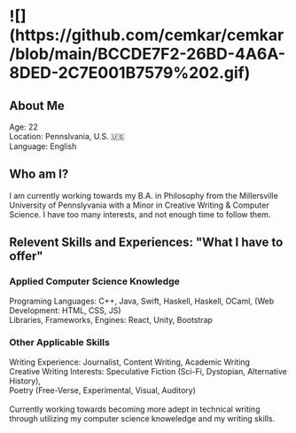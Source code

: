<h1>
![](https://github.com/cemkar/cemkar/blob/main/BCCDE7F2-26BD-4A6A-8DED-2C7E001B7579%202.gif)
</h1>
<h2>About Me</h2>
  Age: 22 <br>
  Location: Pennslvania, U.S. 🇺🇸 <br>
  Language: English <br>
<h2>Who am I?</h2>
<p>I am currently working towards my B.A. in Philosophy from the Millersville University of Pennslyvania with a Minor in Creative Writing & Computer Science. I have too many interests, and not enough time to follow them. </p>
<h2>Relevent Skills and Experiences: "What I have to offer"</h2>
<h3>Applied Computer Science Knowledge</h3>
  Programing Languages: C++, Java, Swift, Haskell, Haskell, OCaml, (Web Development: HTML, CSS, JS)
  <br>
  Libraries, Frameworks, Engines: React, Unity, Bootstrap
<h3>Other Applicable Skills</h3>
Writing Experience: Journalist, Content Writing, Academic Writing<br>
Creative Writing Interests: Speculative Fiction (Sci-Fi, Dystopian, Alternative History),<br> Poetry (Free-Verse, Experimental, Visual, Auditory)<br>
<br>
Currently working towards becoming more adept in technical writing through utilizing my computer science knoweledge and my writing skills.



<!--
**cemkar/cemkar** is a ✨ _special_ ✨ repository because its `README.md` (this file) appears on your GitHub profile.

Here are some ideas to get you started:

- 🔭 I’m currently working on ...
- 🌱 I’m currently learning ...
- 👯 I’m looking to collaborate on ...
- 🤔 I’m looking for help with ...
- 💬 Ask me about ...
- 📫 How to reach me: ...
- 😄 Pronouns: ...
- ⚡ Fun fact: ...
-->

